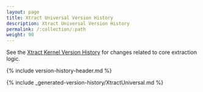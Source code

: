 ```yaml
---
layout: page
title: Xtract Universal Version History
description: Xtract Universal Version History
permalink: /:collection/:path
weight: 90
---
```


See the [Xtract Kernel Version History](./xtract-kernel-version-history) for changes related to core extraction logic.

{% include version-history-header.md %}

{% include _generated-version-history/XtractUniversal.md %}
